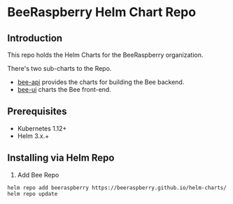 # BeeRaspberry Helm Chart Repo

## Introduction
This repo holds the Helm Charts for the BeeRaspberry organization.

There's two sub-charts to the Repo. 

- [bee-api](charts/bee-api/README,md) provides the charts for building the Bee backend.
- [bee-ui](charts/bee-ui/README.md) charts the Bee front-end.

## Prerequisites

- Kubernetes 1.12+
- Helm 3.x.+

## Installing via Helm Repo

1. Add Bee Repo
```console
helm repo add beeraspberry https://beeraspberry.github.io/helm-charts/
helm repo update
```